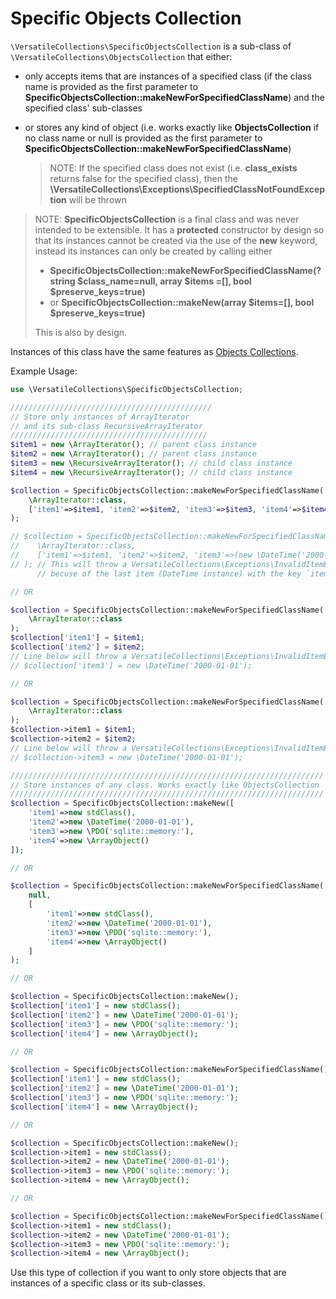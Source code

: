 # Specific Objects Collection

`\VersatileCollections\SpecificObjectsCollection` is a sub-class of `\VersatileCollections\ObjectsCollection`
 that either:
  * only accepts items that are instances of a specified class (if the class name is provided as the first parameter to **SpecificObjectsCollection::makeNewForSpecifiedClassName**) and the specified class' sub-classes
  * or stores any kind of object (i.e. works exactly like **ObjectsCollection** if no class name or null is provided as the first parameter to **SpecificObjectsCollection::makeNewForSpecifiedClassName**) 

    > NOTE: If the specified class does not exist (i.e. **class_exists** returns false for the specified class), then the **\VersatileCollections\Exceptions\SpecifiedClassNotFoundException** will be thrown

> NOTE: **SpecificObjectsCollection** is a final class and was never intended to be extensible. It has a **protected** constructor by design so that its instances cannot be created via the use of the **new** keyword, 
instead its instances can only be created by calling either 
>   * **SpecificObjectsCollection::makeNewForSpecifiedClassName(?string $class_name=null, array $items =[], bool $preserve_keys=true)** 
>   * or **SpecificObjectsCollection::makeNew(array $items=[], bool $preserve_keys=true)**
> 
> This is also by design.

Instances of this class have the same features as [Objects Collections](ObjectsCollections.md).

Example Usage:

```php
use \VersatileCollections\SpecificObjectsCollection;

/////////////////////////////////////////////
// Store only instances of ArrayIterator 
// and its sub-class RecursiveArrayIterator
////////////////////////////////////////////
$item1 = new \ArrayIterator(); // parent class instance
$item2 = new \ArrayIterator(); // parent class instance
$item3 = new \RecursiveArrayIterator(); // child class instance
$item4 = new \RecursiveArrayIterator(); // child class instance

$collection = SpecificObjectsCollection::makeNewForSpecifiedClassName(
    \ArrayIterator::class, 
    ['item1'=>$item1, 'item2'=>$item2, 'item3'=>$item3, 'item4'=>$item4]
);

// $collection = SpecificObjectsCollection::makeNewForSpecifiedClassName(
//    \ArrayIterator::class, 
//    ['item1'=>$item1, 'item2'=>$item2, 'item3'=>(new \DateTime('2000-01-01'))]
// ); // This will throw a VersatileCollections\Exceptions\InvalidItemException 
      // becuse of the last item (DateTime instance) with the key `item3`

// OR

$collection = SpecificObjectsCollection::makeNewForSpecifiedClassName(
    \ArrayIterator::class
);
$collection['item1'] = $item1;
$collection['item2'] = $item2;
// Line below will throw a VersatileCollections\Exceptions\InvalidItemException
// $collection['item3'] = new \DateTime('2000-01-01');

// OR

$collection = SpecificObjectsCollection::makeNewForSpecifiedClassName(
    \ArrayIterator::class
);
$collection->item1 = $item1;
$collection->item2 = $item2;
// Line below will throw a VersatileCollections\Exceptions\InvalidItemException
// $collection->item3 = new \DateTime('2000-01-01');

//////////////////////////////////////////////////////////////////////
// Store instances of any class. Works exactly like ObjectsCollection
//////////////////////////////////////////////////////////////////////
$collection = SpecificObjectsCollection::makeNew([
    'item1'=>new stdClass(), 
    'item2'=>new \DateTime('2000-01-01'), 
    'item3'=>new \PDO('sqlite::memory:'), 
    'item4'=>new \ArrayObject()
]);

// OR

$collection = SpecificObjectsCollection::makeNewForSpecifiedClassName(
    null,    
    [
        'item1'=>new stdClass(), 
        'item2'=>new \DateTime('2000-01-01'), 
        'item3'=>new \PDO('sqlite::memory:'), 
        'item4'=>new \ArrayObject()
    ]
);

// OR

$collection = SpecificObjectsCollection::makeNew();
$collection['item1'] = new stdClass();
$collection['item2'] = new \DateTime('2000-01-01');
$collection['item3'] = new \PDO('sqlite::memory:');
$collection['item4'] = new \ArrayObject();

// OR

$collection = SpecificObjectsCollection::makeNewForSpecifiedClassName();
$collection['item1'] = new stdClass();
$collection['item2'] = new \DateTime('2000-01-01');
$collection['item3'] = new \PDO('sqlite::memory:');
$collection['item4'] = new \ArrayObject();

// OR

$collection = SpecificObjectsCollection::makeNew();
$collection->item1 = new stdClass();
$collection->item2 = new \DateTime('2000-01-01');
$collection->item3 = new \PDO('sqlite::memory:');
$collection->item4 = new \ArrayObject();

// OR

$collection = SpecificObjectsCollection::makeNewForSpecifiedClassName();
$collection->item1 = new stdClass();
$collection->item2 = new \DateTime('2000-01-01');
$collection->item3 = new \PDO('sqlite::memory:');
$collection->item4 = new \ArrayObject();
```

Use this type of collection if you want to only store objects that are 
instances of a specific class or its sub-classes. 
